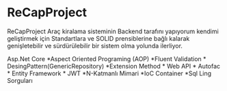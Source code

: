 # ReCapProject
ReCapProject Araç kiralama sisteminin Backend tarafını yapıyorum kendimi geliştirmek için Standartlara ve SOLID prensiblerine bağlı kalarak genişletebilir ve sürdürülebilir bir sistem olma yolunda ilerliyor.

Asp.Net Core *Aspect Oriented Programing (AOP) *Fluent Validation * DesingPattern(GenericRepository) *Extension Method * Web API * Autofac * Entity Framework * JWT *N-Katmanlı Mimari *IoC Container *Sql Ling Sorguları 

